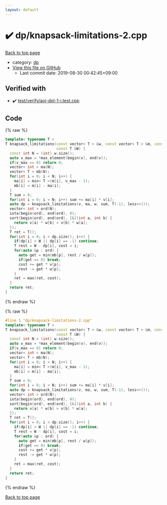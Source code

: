 ```yaml
---
layout: default
---
```


<!-- mathjax config similar to math.stackexchange -->
<script type="text/javascript" async
  src="https://cdnjs.cloudflare.com/ajax/libs/mathjax/2.7.5/MathJax.js?config=TeX-MML-AM_CHTML">
</script>
<script type="text/x-mathjax-config">
  MathJax.Hub.Config({
    TeX: { equationNumbers: { autoNumber: "AMS" }},
    tex2jax: {
      inlineMath: [ ['$','$'] ],
      processEscapes: true
    },
    "HTML-CSS": { matchFontHeight: false },
    displayAlign: "left",
    displayIndent: "2em"
  });
</script>

<script type="text/javascript" src="https://cdnjs.cloudflare.com/ajax/libs/jquery/3.4.1/jquery.min.js"></script>
<script src="https://cdn.jsdelivr.net/npm/jquery-balloon-js@1.1.2/jquery.balloon.min.js" integrity="sha256-ZEYs9VrgAeNuPvs15E39OsyOJaIkXEEt10fzxJ20+2I=" crossorigin="anonymous"></script>
<script type="text/javascript" src="../../assets/js/copy-button.js"></script>
<link rel="stylesheet" href="../../assets/css/copy-button.css" />


# :heavy_check_mark: dp/knapsack-limitations-2.cpp

<a href="../../index.html">Back to top page</a>

* category: <a href="../../index.html#95687afb5d9a2a9fa39038f991640b0c">dp</a>
* <a href="{{ site.github.repository_url }}/blob/master/dp/knapsack-limitations-2.cpp">View this file on GitHub</a>
    - Last commit date: 2019-08-30 00:42:45+09:00




## Verified with

* :heavy_check_mark: <a href="../../verify/test/verify/aoj-dpl-1-i.test.cpp.html">test/verify/aoj-dpl-1-i.test.cpp</a>


## Code

<a id="unbundled"></a>
{% raw %}
```cpp
template< typename T >
T knapsack_limitations(const vector< T > &w, const vector< T > &m, const vector< int > &v,
                       const T &W) {
  const int N = (int) w.size();
  auto v_max = *max_element(begin(v), end(v));
  if(v_max == 0) return 0;
  vector< int > ma(N);
  vector< T > mb(N);
  for(int i = 0; i < N; i++) {
    ma[i] = min< T >(m[i], v_max - 1);
    mb[i] = m[i] - ma[i];
  }
  T sum = 0;
  for(int i = 0; i < N; i++) sum += ma[i] * v[i];
  auto dp = knapsack_limitations(v, ma, w, sum, T(-1), less<>());
  vector< int > ord(N);
  iota(begin(ord), end(ord), 0);
  sort(begin(ord), end(ord), [&](int a, int b) {
    return v[a] * w[b] > v[b] * w[a];
  });
  T ret = T();
  for(int i = 0; i < dp.size(); i++) {
    if(dp[i] > W || dp[i] == -1) continue;
    T rest = W - dp[i], cost = i;
    for(auto &p : ord) {
      auto get = min(mb[p], rest / w[p]);
      if(get == 0) break;
      cost += get * v[p];
      rest -= get * w[p];
    }
    ret = max(ret, cost);
  }
  return ret;
}

```
{% endraw %}

<a id="bundled"></a>
{% raw %}
```cpp
#line 1 "dp/knapsack-limitations-2.cpp"
template< typename T >
T knapsack_limitations(const vector< T > &w, const vector< T > &m, const vector< int > &v,
                       const T &W) {
  const int N = (int) w.size();
  auto v_max = *max_element(begin(v), end(v));
  if(v_max == 0) return 0;
  vector< int > ma(N);
  vector< T > mb(N);
  for(int i = 0; i < N; i++) {
    ma[i] = min< T >(m[i], v_max - 1);
    mb[i] = m[i] - ma[i];
  }
  T sum = 0;
  for(int i = 0; i < N; i++) sum += ma[i] * v[i];
  auto dp = knapsack_limitations(v, ma, w, sum, T(-1), less<>());
  vector< int > ord(N);
  iota(begin(ord), end(ord), 0);
  sort(begin(ord), end(ord), [&](int a, int b) {
    return v[a] * w[b] > v[b] * w[a];
  });
  T ret = T();
  for(int i = 0; i < dp.size(); i++) {
    if(dp[i] > W || dp[i] == -1) continue;
    T rest = W - dp[i], cost = i;
    for(auto &p : ord) {
      auto get = min(mb[p], rest / w[p]);
      if(get == 0) break;
      cost += get * v[p];
      rest -= get * w[p];
    }
    ret = max(ret, cost);
  }
  return ret;
}

```
{% endraw %}

<a href="../../index.html">Back to top page</a>

